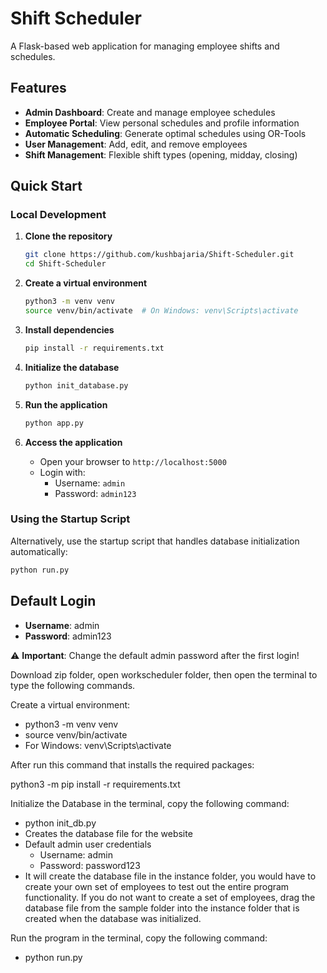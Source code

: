 # Shift Scheduler

A Flask-based web application for managing employee shifts and schedules.

## Features

- **Admin Dashboard**: Create and manage employee schedules
- **Employee Portal**: View personal schedules and profile information
- **Automatic Scheduling**: Generate optimal schedules using OR-Tools
- **User Management**: Add, edit, and remove employees
- **Shift Management**: Flexible shift types (opening, midday, closing)

## Quick Start

### Local Development

1. **Clone the repository**
   ```bash
   git clone https://github.com/kushbajaria/Shift-Scheduler.git
   cd Shift-Scheduler
   ```

2. **Create a virtual environment**
   ```bash
   python3 -m venv venv
   source venv/bin/activate  # On Windows: venv\Scripts\activate
   ```

3. **Install dependencies**
   ```bash
   pip install -r requirements.txt
   ```

4. **Initialize the database**
   ```bash
   python init_database.py
   ```

5. **Run the application**
   ```bash
   python app.py
   ```

6. **Access the application**
   - Open your browser to `http://localhost:5000`
   - Login with:
     - Username: `admin`
     - Password: `admin123`

### Using the Startup Script

Alternatively, use the startup script that handles database initialization automatically:

```bash
python run.py
```

## Default Login

- **Username**: admin
- **Password**: admin123

⚠️ **Important**: Change the default admin password after the first login!

Download zip folder, open workscheduler folder, then open the terminal to type the following commands.

Create a virtual environment:

- python3 -m venv venv
- source venv/bin/activate
- For Windows: venv\Scripts\activate

After run this command that installs the required packages:

python3 -m pip install -r requirements.txt

Initialize the Database in the terminal, copy the following command: 
- python init_db.py
- Creates the database file for the website
- Default admin user credentials
    - Username: admin
    - Password: password123
- It will create the database file in the instance folder, you would have to create your own set of employees to test out the entire program functionality. If you do not want to create a set of employees, drag the database file from the sample folder into the instance folder that is created when the database was initialized.

Run the program in the terminal, copy the following command:
- python run.py
